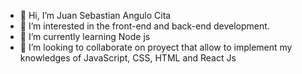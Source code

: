 - 👋 Hi, I’m Juan Sebastian Angulo Cita
- 👀 I’m interested in the front-end and back-end development.
- 🌱 I’m currently learning Node js
- 💞️ I’m looking to collaborate on proyect that allow to implement my knowledges of JavaScript, CSS, HTML and React Js

<!---
Juan-seb/Juan-seb is a ✨ special ✨ repository because its `README.md` (this file) appears on your GitHub profile.
You can click the Preview link to take a look at your changes.
--->
